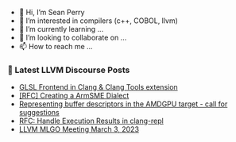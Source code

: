 - 👋 Hi, I’m Sean Perry
- 👀 I’m interested in compilers (c++, COBOL, llvm)
- 🌱 I’m currently learning ...
- 💞️ I’m looking to collaborate on ...
- 📫 How to reach me ...

<!---
s66perry/s66perry is a ✨ special ✨ repository because its `README.md` (this file) appears on your GitHub profile.
You can click the Preview link to take a look at your changes.
--->
### 📕 Latest LLVM Discourse Posts

<!-- DISCOURSE-LLVM:START -->
- [GLSL Frontend in Clang &amp; Clang Tools extension](https://discourse.llvm.org/t/glsl-frontend-in-clang-clang-tools-extension/68903#post_1)
- [[RFC] Creating a ArmSME Dialect](https://discourse.llvm.org/t/rfc-creating-a-armsme-dialect/67208?page=3#post_51)
- [Representing buffer descriptors in the AMDGPU target - call for suggestions](https://discourse.llvm.org/t/representing-buffer-descriptors-in-the-amdgpu-target-call-for-suggestions/68798#post_18)
- [RFC: Handle Execution Results in clang-repl](https://discourse.llvm.org/t/rfc-handle-execution-results-in-clang-repl/68493#post_12)
- [LLVM MLGO Meeting March 3, 2023](https://discourse.llvm.org/t/llvm-mlgo-meeting-march-3-2023/68687#post_2)
<!-- DISCOURSE-LLVM:END -->
